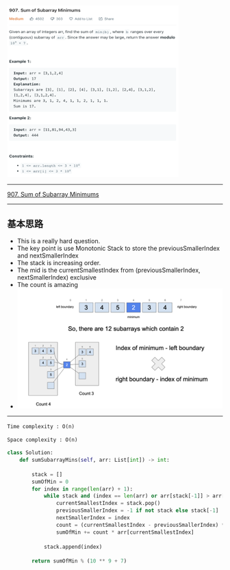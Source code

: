 <img src="2022-11-24-21-37-35.png" width="400" height="400"/>

___
[907. Sum of Subarray Minimums](https://leetcode.com/problems/sum-of-subarray-minimums/)
___

## 基本思路
* This is a really hard question.
* The key point is use Monotonic Stack to store the previousSmallerIndex and nextSmallerIndex
* The stack is increasing order.
* The mid is the currentSmallestIndex from (previousSmallerIndex, nextSmallerIndex) exclusive
* The count is amazing
* ![](2022-11-24-21-48-06.png)

___

`Time complexity : O(n)`

`Space complexity : O(n)`
```python
class Solution:
    def sumSubarrayMins(self, arr: List[int]) -> int:
        
        stack = []
        sumOfMin = 0
        for index in range(len(arr) + 1):
            while stack and (index == len(arr) or arr[stack[-1]] > arr[index]):
                currentSmallestIndex = stack.pop()
                previousSmallerIndex = -1 if not stack else stack[-1]
                nextSmallerIndex = index
                count = (currentSmallestIndex - previousSmallerIndex) * (nextSmallerIndex - currentSmallestIndex)
                sumOfMin += count * arr[currentSmallestIndex]
            
            stack.append(index)
            
        return sumOfMin % (10 ** 9 + 7)
```